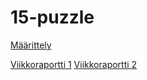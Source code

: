 # 15-puzzle

[Määrittely](https://github.com/essitepp/15-puzzle/blob/master/dokumentaatio/maarittely.md)


[Viikkoraportti 1](https://github.com/essitepp/15-puzzle/blob/master/dokumentaatio/viikkoraportti1.md)
[Viikkoraportti 2](https://github.com/essitepp/15-puzzle/blob/master/dokumentaatio/viikkoraportti2.md)

